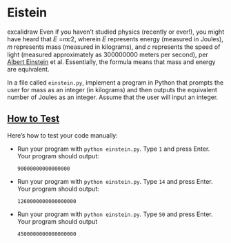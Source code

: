# Eistein
excalidraw Even if you haven’t studied physics (recently or ever!), you might have heard that 𝐸 =𝑚⁢𝑐2, wherein 𝐸 represents energy (measured in Joules), 𝑚 represents mass (measured in kilograms), and 𝑐 represents the speed of light (measured approximately as 300000000 meters per second), per [Albert Einstein](https://en.wikipedia.org/wiki/Albert_Einstein) et al. Essentially, the formula means that mass and energy are equivalent.

In a file called `einstein.py`, implement a program in Python that prompts the user for mass as an integer (in kilograms) and then outputs the equivalent number of Joules as an integer. Assume that the user will input an integer.

## [How to Test](https://cs50.harvard.edu/python/psets/0/einstein/#how-to-test)

Here’s how to test your code manually:

- Run your program with `python einstein.py`. Type `1` and press Enter. Your program should output:
    
    ```
    90000000000000000
    ```
    
- Run your program with `python einstein.py`. Type `14` and press Enter. Your program should output:
    
    ```
    1260000000000000000
    ```
    
- Run your program with `python einstein.py`. Type `50` and press Enter. Your program should output
    
    ```
    4500000000000000000
    ```

